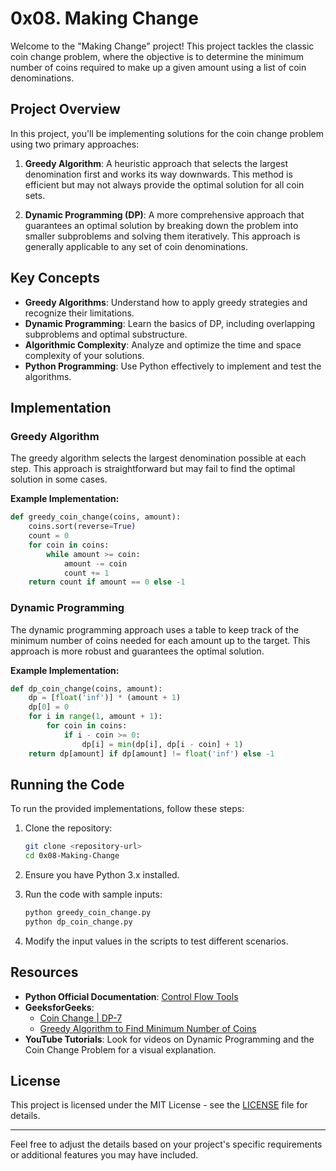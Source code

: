 # 0x08. Making Change

Welcome to the "Making Change" project! This project tackles the classic coin change problem, where the objective is to determine the minimum number of coins required to make up a given amount using a list of coin denominations.

## Project Overview

In this project, you'll be implementing solutions for the coin change problem using two primary approaches:

1. **Greedy Algorithm**: A heuristic approach that selects the largest denomination first and works its way downwards. This method is efficient but may not always provide the optimal solution for all coin sets.

2. **Dynamic Programming (DP)**: A more comprehensive approach that guarantees an optimal solution by breaking down the problem into smaller subproblems and solving them iteratively. This approach is generally applicable to any set of coin denominations.

## Key Concepts

- **Greedy Algorithms**: Understand how to apply greedy strategies and recognize their limitations.
- **Dynamic Programming**: Learn the basics of DP, including overlapping subproblems and optimal substructure.
- **Algorithmic Complexity**: Analyze and optimize the time and space complexity of your solutions.
- **Python Programming**: Use Python effectively to implement and test the algorithms.

## Implementation

### Greedy Algorithm

The greedy algorithm selects the largest denomination possible at each step. This approach is straightforward but may fail to find the optimal solution in some cases. 

**Example Implementation:**

```python
def greedy_coin_change(coins, amount):
    coins.sort(reverse=True)
    count = 0
    for coin in coins:
        while amount >= coin:
            amount -= coin
            count += 1
    return count if amount == 0 else -1
```

### Dynamic Programming

The dynamic programming approach uses a table to keep track of the minimum number of coins needed for each amount up to the target. This approach is more robust and guarantees the optimal solution.

**Example Implementation:**

```python
def dp_coin_change(coins, amount):
    dp = [float('inf')] * (amount + 1)
    dp[0] = 0
    for i in range(1, amount + 1):
        for coin in coins:
            if i - coin >= 0:
                dp[i] = min(dp[i], dp[i - coin] + 1)
    return dp[amount] if dp[amount] != float('inf') else -1
```

## Running the Code

To run the provided implementations, follow these steps:

1. Clone the repository:
   ```bash
   git clone <repository-url>
   cd 0x08-Making-Change
   ```

2. Ensure you have Python 3.x installed.

3. Run the code with sample inputs:
   ```bash
   python greedy_coin_change.py
   python dp_coin_change.py
   ```

4. Modify the input values in the scripts to test different scenarios.

## Resources

- **Python Official Documentation**: [Control Flow Tools](https://docs.python.org/3/tutorial/controlflow.html)
- **GeeksforGeeks**:
  - [Coin Change | DP-7](https://www.geeksforgeeks.org/coin-change-dp-7/)
  - [Greedy Algorithm to Find Minimum Number of Coins](https://www.geeksforgeeks.org/greedy-algorithm-find-minimum-number-coins/)
- **YouTube Tutorials**: Look for videos on Dynamic Programming and the Coin Change Problem for a visual explanation.

## License

This project is licensed under the MIT License - see the [LICENSE](LICENSE) file for details.

---

Feel free to adjust the details based on your project's specific requirements or additional features you may have included.
